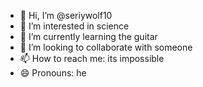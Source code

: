 - 👋 Hi, I’m @seriywolf10
- 👀 I’m interested in science
- 🌱 I’m currently learning the guitar
- 💞️ I’m looking to collaborate with someone
- 📫 How to reach me: its impossible
- 😄 Pronouns: he


<!---
seriywolf10/seriywolf10 is a ✨ special ✨ repository because its `README.md` (this file) appears on your GitHub profile.
You can click the Preview link to take a look at your changes.
--->
